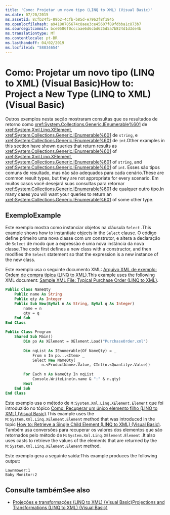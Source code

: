 ```yaml
---
title: 'Como: Projetar um novo tipo (LINQ to XML) (Visual Basic)'
ms.date: 07/20/2015
ms.assetid: 8cfb24f5-89b2-4cfb-b85d-e7963f8f1845
ms.openlocfilehash: a94180705674c8aee3ce45607f89fdbba1c873b7
ms.sourcegitcommit: bce0586f0cccaae6d6cbd625d5a7b824d1d3de4b
ms.translationtype: MT
ms.contentlocale: pt-BR
ms.lasthandoff: 04/02/2019
ms.locfileid: "58834654"
---
```

# <a name="how-to-project-a-new-type-linq-to-xml-visual-basic"></a><span data-ttu-id="971ce-102">Como: Projetar um novo tipo (LINQ to XML) (Visual Basic)</span><span class="sxs-lookup"><span data-stu-id="971ce-102">How to: Project a New Type (LINQ to XML) (Visual Basic)</span></span>
<span data-ttu-id="971ce-103">Outros exemplos nesta seção mostraram consultas que os resultados de retorno como <xref:System.Collections.Generic.IEnumerable%601> de <xref:System.Xml.Linq.XElement>, <xref:System.Collections.Generic.IEnumerable%601> de `string`, e <xref:System.Collections.Generic.IEnumerable%601> de `int`.</span><span class="sxs-lookup"><span data-stu-id="971ce-103">Other examples in this section have shown queries that return results as <xref:System.Collections.Generic.IEnumerable%601> of <xref:System.Xml.Linq.XElement>, <xref:System.Collections.Generic.IEnumerable%601> of `string`, and <xref:System.Collections.Generic.IEnumerable%601> of `int`.</span></span> <span data-ttu-id="971ce-104">Esses são tipos comuns de resultado, mas não são adequados para cada cenário.</span><span class="sxs-lookup"><span data-stu-id="971ce-104">These are common result types, but they are not appropriate for every scenario.</span></span> <span data-ttu-id="971ce-105">Em muitos casos você desejará suas consultas para retornar <xref:System.Collections.Generic.IEnumerable%601> de qualquer outro tipo.</span><span class="sxs-lookup"><span data-stu-id="971ce-105">In many cases you will want your queries to return an <xref:System.Collections.Generic.IEnumerable%601> of some other type.</span></span>  
  
## <a name="example"></a><span data-ttu-id="971ce-106">Exemplo</span><span class="sxs-lookup"><span data-stu-id="971ce-106">Example</span></span>  
 <span data-ttu-id="971ce-107">Este exemplo mostra como instanciar objetos na cláusula `Select` .</span><span class="sxs-lookup"><span data-stu-id="971ce-107">This example shows how to instantiate objects in the `Select` clause.</span></span> <span data-ttu-id="971ce-108">O código define primeiro uma nova classe com um construtor, e altera a declaração de `Select` de modo que a expressão é uma nova instância da nova classe.</span><span class="sxs-lookup"><span data-stu-id="971ce-108">The code first defines a new class with a constructor, and then modifies the `Select` statement so that the expression is a new instance of the new class.</span></span>  
  
 <span data-ttu-id="971ce-109">Este exemplo usa o seguinte documento XML: [Arquivo XML de exemplo: Ordem de compra típica (LINQ to XML)](../../../../visual-basic/programming-guide/concepts/linq/sample-xml-file-typical-purchase-order-linq-to-xml.md).</span><span class="sxs-lookup"><span data-stu-id="971ce-109">This example uses the following XML document: [Sample XML File: Typical Purchase Order (LINQ to XML)](../../../../visual-basic/programming-guide/concepts/linq/sample-xml-file-typical-purchase-order-linq-to-xml.md).</span></span>  
  
```vb  
Public Class NameQty  
    Public name As String  
    Public qty As Integer  
    Public Sub New(ByVal n As String, ByVal q As Integer)  
        name = n  
        qty = q  
    End Sub  
End Class  
  
Public Class Program  
    Shared Sub Main()  
        Dim po As XElement = XElement.Load("PurchaseOrder.xml")  
  
        Dim nqList As IEnumerable(Of NameQty) = _  
            From n In po...<Item> _  
            Select New NameQty( _  
                n.<ProductName>.Value, CInt(n.<Quantity>.Value))  
  
        For Each n As NameQty In nqList  
            Console.WriteLine(n.name & ":" & n.qty)  
        Next  
    End Sub  
End Class  
```  
  
 <span data-ttu-id="971ce-110">Este exemplo usa o método de `M:System.Xml.Linq.XElement.Element` que foi introduzido no tópico [Como: Recuperar um único elemento filho (LINQ to XML) (Visual Basic)](../../../../visual-basic/programming-guide/concepts/linq/how-to-retrieve-a-single-child-element-linq-to-xml.md).</span><span class="sxs-lookup"><span data-stu-id="971ce-110">This example uses the `M:System.Xml.Linq.XElement.Element` method that was introduced in the topic [How to: Retrieve a Single Child Element (LINQ to XML) (Visual Basic)](../../../../visual-basic/programming-guide/concepts/linq/how-to-retrieve-a-single-child-element-linq-to-xml.md).</span></span> <span data-ttu-id="971ce-111">Também usa conversões para recuperar os valores dos elementos que são retornados pelo método de `M:System.Xml.Linq.XElement.Element` .</span><span class="sxs-lookup"><span data-stu-id="971ce-111">It also uses casts to retrieve the values of the elements that are returned by the `M:System.Xml.Linq.XElement.Element` method.</span></span>  
  
 <span data-ttu-id="971ce-112">Este exemplo gera a seguinte saída:</span><span class="sxs-lookup"><span data-stu-id="971ce-112">This example produces the following output:</span></span>  
  
```  
Lawnmower:1  
Baby Monitor:2  
```  
  
## <a name="see-also"></a><span data-ttu-id="971ce-113">Consulte também</span><span class="sxs-lookup"><span data-stu-id="971ce-113">See also</span></span>

- [<span data-ttu-id="971ce-114">Projeções e transformações (LINQ to XML) (Visual Basic)</span><span class="sxs-lookup"><span data-stu-id="971ce-114">Projections and Transformations (LINQ to XML) (Visual Basic)</span></span>](../../../../visual-basic/programming-guide/concepts/linq/projections-and-transformations-linq-to-xml.md)
